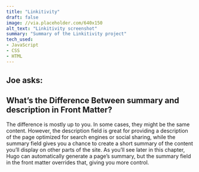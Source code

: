 ```yaml
---
title: "Linkitivity"
draft: false
image: //via.placeholder.com/640x150
alt_text: "Linkitivity screenshot"
summary: "Summary of the Linkitivity project"
tech_used:
- JavaScript
- CSS
- HTML
---
```


[comment]: <> (Description of the Linkitivity project...)

Joe asks:
---------
What’s the Difference Between summary and description in Front Matter?
---------
The difference is mostly up to you. In some cases, they might be the same content. However, the description field is great for providing a description of the page optimized for search engines or social sharing, while the summary field gives you a chance to create a short summary of the content you’ll display on other parts of the site. As you’ll see later in this chapter, Hugo can automatically generate a page’s summary, but the summary field in the front matter overrides that, giving you more control.
